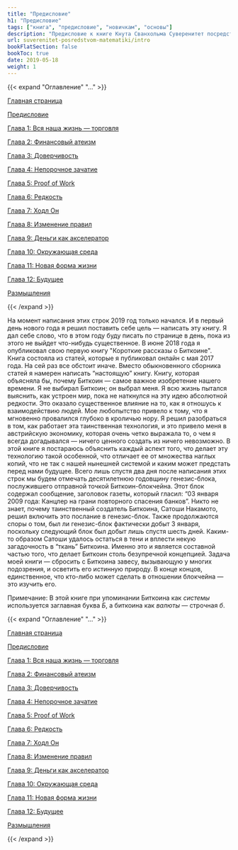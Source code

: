 ```yaml
---
title: "Предисловие"
h1: "Предисловие"
tags: ["книга", "предисловие", "новичкам", "основы"]
description: "Предисловие к книге Кнута Сванхольма Суверенитет посредством математики."
url: suverenitet-posredstvom-matematiki/intro
bookFlatSection: false
bookToc: true
date: 2019-05-18
weight: 1
---
```


{{< expand "Оглавление" "..." >}}

[Главная страница](/suverenitet-posredstvom-matematiki)

[Предисловие](/suverenitet-posredstvom-matematiki/intro)

[Глава 1: Вся наша жизнь — торговля](/suverenitet-posredstvom-matematiki/glava-1)

[Глава 2: Финансовый атеизм](/suverenitet-posredstvom-matematiki/glava-2)

[Глава 3: Доверчивость](/suverenitet-posredstvom-matematiki/glava-3)

[Глава 4: Непорочное зачатие](/suverenitet-posredstvom-matematiki/glava-4)

[Глава 5: Proof of Work](/suverenitet-posredstvom-matematiki/glava-5)

[Глава 6: Редкость](/suverenitet-posredstvom-matematiki/glava-6)

[Глава 7: Ходл Он](/suverenitet-posredstvom-matematiki/glava-7)

[Глава 8: Изменение правил](/suverenitet-posredstvom-matematiki/glava-8)

[Глава 9: Деньги как акселератор](/suverenitet-posredstvom-matematiki/glava-9)

[Глава 10: Окружающая среда](/suverenitet-posredstvom-matematiki/glava-10)

[Глава 11: Новая форма жизни](/suverenitet-posredstvom-matematiki/glava-11)

[Глава 12: Будущее](/suverenitet-posredstvom-matematiki/glava-12)

[Размышления](/suverenitet-posredstvom-matematiki/mysli)

{{< /expand >}}

На момент написания этих строк 2019 год только начался. И в первый день нового года я решил поставить себе цель — написать эту книгу. Я дал себе слово, что в этом году буду писать по странице в день, пока из этого не выйдет что-нибудь существенное. В июне 2018 года я опубликовал свою первую книгу "Короткие рассказы о Биткоине". Книга состояла из статей, которые я публиковал онлайн с мая 2017 года. На сей раз все обстоит иначе. Вместо обыкновенного сборника статей я намерен написать “настоящую” книгу. Книгу, которая объясняла бы, почему Биткоин — самое важное изобретение нашего времени. Я не выбирал Биткоин; он выбрал меня. Я всю жизнь пытался выяснить, как устроен мир, пока не наткнулся на эту идею абсолютной редкости. Это оказало существенное влияние на то, как я отношусь к взаимодействию людей. Мое любопытство привело к тому, что я мгновенно провалился глубоко в кроличью нору. Я решил разобраться в том, как работает эта таинственная технология, и это привело меня в австрийскую экономику, которая очень четко выражала то, о чем я всегда догадывался — ничего ценного создать из ничего невозможно. В этой книге я постараюсь объяснить каждый аспект того, что делает эту технологию такой особенной, что отличает ее от множества наглых копий, что не так с нашей нынешней системой и каким может предстать перед нами будущее. Всего лишь спустя два дня после написания этих строк мы будем отмечать десятилетнюю годовщину генезис-блока, послужившего отправной точкой Биткоин-блокчейна. Этот блок содержал сообщение, заголовок газеты, который гласил: “03 января 2009 года: Канцлер на грани повторного спасения банков”. Никто не знает, почему таинственный создатель Биткоина, Сатоши Накамото, решил включить это послание в генезис-блок. Также продолжаются споры о том, был ли генезис-блок фактически добыт 3 января, поскольку следующий блок был добыт лишь спустя шесть дней. Каким-то образом Сатоши удалось остаться в тени и вплести некую загадочность в “ткань” Биткоина. Именно это и является составной частью того, что делает Биткоин столь безупречной концепцией. Задача моей книги — сбросить с Биткоина завесу, вызывающую у многих подозрения, и осветить его истинную природу. В конце концов, единственное, что кто-либо может сделать в отношении блокчейна — это изучить его. 

Примечание: В этой книге при упоминании Биткоина как *системы* используется заглавная буква *Б*, а биткоина как *валюты* — строчная *б*.

{{< expand "Оглавление" "..." >}}

[Главная страница](/suverenitet-posredstvom-matematiki)

[Предисловие](/suverenitet-posredstvom-matematiki/intro)

[Глава 1: Вся наша жизнь — торговля](/suverenitet-posredstvom-matematiki/glava-1)

[Глава 2: Финансовый атеизм](/suverenitet-posredstvom-matematiki/glava-2)

[Глава 3: Доверчивость](/suverenitet-posredstvom-matematiki/glava-3)

[Глава 4: Непорочное зачатие](/suverenitet-posredstvom-matematiki/glava-4)

[Глава 5: Proof of Work](/suverenitet-posredstvom-matematiki/glava-5)

[Глава 6: Редкость](/suverenitet-posredstvom-matematiki/glava-6)

[Глава 7: Ходл Он](/suverenitet-posredstvom-matematiki/glava-7)

[Глава 8: Изменение правил](/suverenitet-posredstvom-matematiki/glava-8)

[Глава 9: Деньги как акселератор](/suverenitet-posredstvom-matematiki/glava-9)

[Глава 10: Окружающая среда](/suverenitet-posredstvom-matematiki/glava-10)

[Глава 11: Новая форма жизни](/suverenitet-posredstvom-matematiki/glava-11)

[Глава 12: Будущее](/suverenitet-posredstvom-matematiki/glava-12)

[Размышления](/suverenitet-posredstvom-matematiki/mysli)

{{< /expand >}}